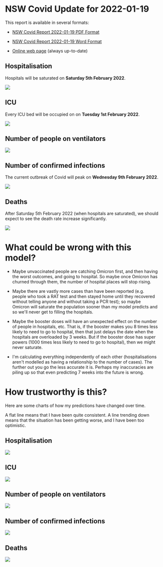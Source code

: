 # NSW Covid Update for 2022-01-19

This report is available in several formats:

- [NSW Covid Report 2022-01-19 PDF Format](https://github.com/solresol/yet-another-pandemic-prediction/raw/main/output/2022-01-19/nsw-covid-report-2022-01-19.pdf)

- [NSW Covid Report 2022-01-19 Word Format](https://github.com/solresol/yet-another-pandemic-prediction/raw/main/output/2022-01-19/nsw-covid-report-2022-01-19.docx)

- [Online web page](https://github.com/solresol/yet-another-pandemic-prediction/tree/main/output/README.md) (always up-to-date)


## Hospitalisation

Hospitals will be saturated on **Saturday 5th February 2022**.

![](2022-01-19/hospitalisation.png)

## ICU

Every ICU bed will be occupied on on **Tuesday 1st February 2022**.


![](2022-01-19/icu.png)

## Number of people on ventilators

![](2022-01-19/ventilators.png)

## Number of confirmed infections

The current outbreak of Covid will peak on **Wednesday 9th February 2022**.

![](2022-01-19/infection.png)

## Deaths

After Saturday 5th February 2022 (when hospitals are saturated), we should expect to see the death rate increase significantly.


![](2022-01-19/deaths.png)


# What could be wrong with this model?

- Maybe unvaccinated people are catching Omicron first, and then having the worst outcomes, and going to hospital. So maybe once Omicron has churned through them, the number of hospital places will stop rising.

- Maybe there are vastly more cases than have been reported (e.g. people who took a RAT test and then stayed home until they recovered without telling anyone and without taking a PCR test); so maybe Omicron will saturate the population sooner than my model predicts and so we'll never get to filling the hospitals.

- Maybe the booster doses will have an unexpected effect on the number of people in hospitals, etc. That is, if the booster makes you 8 times less likely to need to go to hospital, then that just delays the date when the hospitals are overloaded by 3 weeks. But if the booster dose has super powers (1000 times less likely to need to go to hospital), then we might never saturate.

- I'm calculating everything independently of each other (hospitalisations aren't modelled as having a relationship to the number of cases). The further out you go the less accurate it is. Perhaps my inaccuracies are piling up so that even predicting 7 weeks into the future is wrong.

# How trustworthy is this?

Here are some charts of how my predictions have changed over time.

A flat line means that I have been quite consistent. A line trending down means that the situation
has been getting worse, and I have been too optimistic.

## Hospitalisation

![](2022-01-19/historical/hospitalisation.png)

## ICU

![](2022-01-19/historical/icu.png)

## Number of people on ventilators

![](2022-01-19/historical/ventilators.png)

## Number of confirmed infections

![](2022-01-19/historical/infection.png)

## Deaths

![](2022-01-19/historical/deaths.png)

